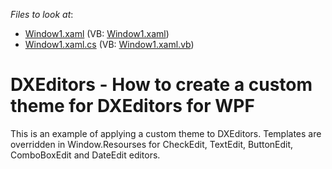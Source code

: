 <!-- default file list -->
*Files to look at*:

* [Window1.xaml](./CS/TestProject9.3/Window1.xaml) (VB: [Window1.xaml](./VB/TestProject9.3/Window1.xaml))
* [Window1.xaml.cs](./CS/TestProject9.3/Window1.xaml.cs) (VB: [Window1.xaml.vb](./VB/TestProject9.3/Window1.xaml.vb))
<!-- default file list end -->
# DXEditors - How to create a custom theme for DXEditors for WPF


<p>This is an example of applying a custom theme to DXEditors. Templates are overridden in Window.Resourses for CheckEdit, TextEdit, ButtonEdit, ComboBoxEdit and DateEdit editors.</p>

<br/>


